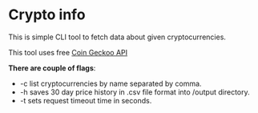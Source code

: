 # Crypto info
This is simple CLI tool to fetch data about given cryptocurrencies.

This tool uses free [Coin Geckoo API](https://www.coingecko.com/en/api)

**There are couple of flags**:
- -c list cryptocurrencies by name separated by comma.
- -h saves 30 day price history in .csv file format into /output directory.
- -t sets request timeout time in seconds.

 